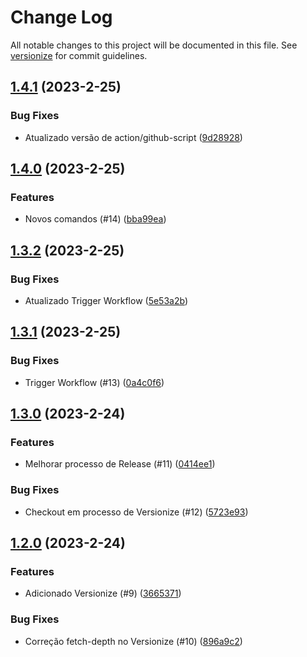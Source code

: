 # Change Log

All notable changes to this project will be documented in this file. See [versionize](https://github.com/versionize/versionize) for commit guidelines.

<a name="1.4.1"></a>
## [1.4.1](https://www.github.com/paulofoliveira/hellopack/releases/tag/v1.4.1) (2023-2-25)

### Bug Fixes

* Atualizado versão de action/github-script ([9d28928](https://www.github.com/paulofoliveira/hellopack/commit/9d289283822a73e6ad06373c4c9892f0454383ca))

<a name="1.4.0"></a>
## [1.4.0](https://www.github.com/paulofoliveira/hellopack/releases/tag/v1.4.0) (2023-2-25)

### Features

* Novos comandos (#14) ([bba99ea](https://www.github.com/paulofoliveira/hellopack/commit/bba99eac44f9e940a303033e11a74277e874f653))

<a name="1.3.2"></a>
## [1.3.2](https://www.github.com/paulofoliveira/hellopack/releases/tag/v1.3.2) (2023-2-25)

### Bug Fixes

* Atualizado Trigger Workflow ([5e53a2b](https://www.github.com/paulofoliveira/hellopack/commit/5e53a2bf4dea3728dda7cc1cb630b305ae82bf14))

<a name="1.3.1"></a>
## [1.3.1](https://www.github.com/paulofoliveira/hellopack/releases/tag/v1.3.1) (2023-2-25)

### Bug Fixes

* Trigger Workflow (#13) ([0a4c0f6](https://www.github.com/paulofoliveira/hellopack/commit/0a4c0f682ee1014e0049bb25a8d135a46914857a))

<a name="1.3.0"></a>
## [1.3.0](https://www.github.com/paulofoliveira/hellopack/releases/tag/v1.3.0) (2023-2-24)

### Features

* Melhorar processo de Release (#11) ([0414ee1](https://www.github.com/paulofoliveira/hellopack/commit/0414ee1bebffadd8626cdf8998db0bd64a9da256))

### Bug Fixes

* Checkout em processo de Versionize (#12) ([5723e93](https://www.github.com/paulofoliveira/hellopack/commit/5723e93dd6cee689b1819f6ca2ba4db7a9143d43))

<a name="1.2.0"></a>
## [1.2.0](https://www.github.com/paulofoliveira/hellopack/releases/tag/v1.2.0) (2023-2-24)

### Features

* Adicionado Versionize (#9) ([3665371](https://www.github.com/paulofoliveira/hellopack/commit/36653710b90aa86a41fab11cf95e6f9717ccb303))

### Bug Fixes

* Correção fetch-depth no Versionize (#10) ([896a9c2](https://www.github.com/paulofoliveira/hellopack/commit/896a9c2b57879989551c1bd5ba4f63f53d4d8451))

